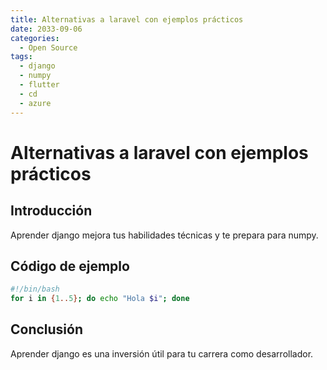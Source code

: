 ```yaml
---
title: Alternativas a laravel con ejemplos prácticos
date: 2033-09-06
categories:
  - Open Source
tags:
  - django
  - numpy
  - flutter
  - cd
  - azure
---
```


# Alternativas a laravel con ejemplos prácticos

## Introducción

Aprender django mejora tus habilidades técnicas y te prepara para numpy.

## Código de ejemplo

```bash
#!/bin/bash
for i in {1..5}; do echo "Hola $i"; done
```

## Conclusión

Aprender django es una inversión útil para tu carrera como desarrollador.